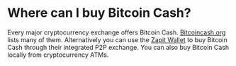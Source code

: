 # Where can I buy Bitcoin Cash?


Every major cryptocurrency exchange offers Bitcoin Cash. [Bitcoincash.org](https://bitcoincash.org/#exchanges) lists many of them. Alternatively you can use the [Zapit Wallet](https://www.zapit.io/) to buy Bitcoin Cash through their integrated P2P exchange. You can also buy Bitcoin Cash locally from cryptocurrency ATMs.
